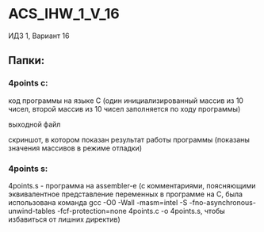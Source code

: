 # ACS_IHW_1_V_16
ИДЗ 1, Вариант 16

## Папки:

### 4points c:

код программы на языке C (один инициализированный массив из 10 чисел, второй массив из 10 чисел заполняется по ходу программы)

выходной файл

скриншот, в котором показан результат работы программы (показаны значения массивов в режиме отладки)

### 4points s:

4points.s - программа на assembler-е (с комментариями, поясняющими эквивалентное представление переменных в программе на C, была использована команда gcc -O0 -Wall -masm=intel -S -fno-asynchronous-unwind-tables -fcf-protection=none 4points.c -o 4points.s, чтобы избавиться от лишних директив)
